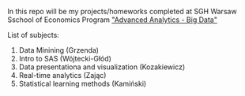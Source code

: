 In this repo will be my projects/homeworks completed at SGH Warsaw Sschool of Economics
Program ["Advanced Analytics - Big Data"](https://ssl-oferta.sgh.waw.pl/en/master/programmes-en/aa/Strony/default.aspx)


List of subjects:

1. Data Minining (Grzenda)
2. Intro to SAS (Wójtecki-Głód)
3. Data presentationa and visualization (Kozakiewicz)
4. Real-time analytics (Zając)
5. Statistical learning methods (Kamiński)
